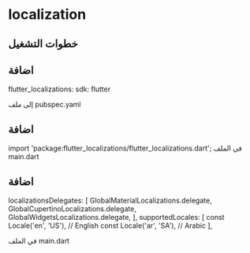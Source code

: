 # localization



## خطوات التشغيل

## اضافة
flutter_localizations:
sdk: flutter

إلى ملف pubspec.yaml



## اضافة
import 'package:flutter_localizations/flutter_localizations.dart';
في الملف main.dart

## اضافة
localizationsDelegates:  [
GlobalMaterialLocalizations.delegate,
GlobalCupertinoLocalizations.delegate,
GlobalWidgetsLocalizations.delegate,
],
supportedLocales: [
const Locale('en', 'US'), // English
const Locale('ar', 'SA'), // Arabic
],

في الملف main.dart

